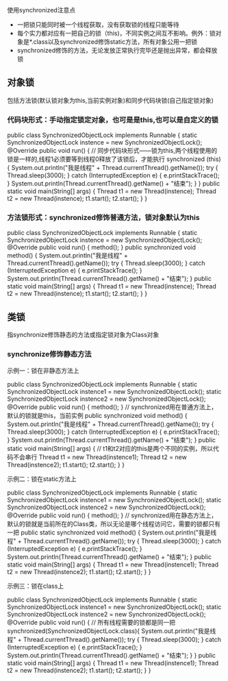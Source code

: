 使用synchronized注意点

* 一把锁只能同时被一个线程获取，没有获取锁的线程只能等待
* 每个实力都对应有一把自己的锁（this)，不同实例之间互不影响。例外：锁对象是\*.class以及synchronized修饰static方法，所有对象公用一把锁
* synchronized修饰的方法，无论发放正常执行完毕还是抛出异常，都会释放锁

对象锁
---

包括方法锁(默认锁对象为this,当前实例对象)和同步代码块锁(自己指定锁对象) 

### 代码块形式：手动指定锁定对象，也可是是this,也可以是自定义的锁 

public class SynchronizedObjectLock implements Runnable { static SynchronizedObjectLock instence = new SynchronizedObjectLock(); @Override public void run() { // 同步代码块形式——锁为this,两个线程使用的锁是一样的,线程1必须要等到线程0释放了该锁后，才能执行 synchronized (this) { System.out.println("我是线程" + Thread.currentThread().getName()); try { Thread.sleep(3000); } catch (InterruptedException e) { e.printStackTrace(); } System.out.println(Thread.currentThread().getName() + "结束"); } } public static void main(String[] args) { Thread t1 = new Thread(instence); Thread t2 = new Thread(instence); t1.start(); t2.start(); } } 

### 方法锁形式：synchronized修饰普通方法，锁对象默认为this 

public class SynchronizedObjectLock implements Runnable { static SynchronizedObjectLock instence = new SynchronizedObjectLock(); @Override public void run() { method(); } public synchronized void method() { System.out.println("我是线程" + Thread.currentThread().getName()); try { Thread.sleep(3000); } catch (InterruptedException e) { e.printStackTrace(); } System.out.println(Thread.currentThread().getName() + "结束"); } public static void main(String[] args) { Thread t1 = new Thread(instence); Thread t2 = new Thread(instence); t1.start(); t2.start(); } }

类锁
--

指synchronize修饰静态的方法或指定锁对象为Class对象 

### synchronize修饰静态方法 

示例一：锁在非静态方法上

public class SynchronizedObjectLock implements Runnable { static SynchronizedObjectLock instence1 = new SynchronizedObjectLock(); static SynchronizedObjectLock instence2 = new SynchronizedObjectLock(); @Override public void run() { method(); } // synchronized用在普通方法上，默认的锁就是this，当前实例 public synchronized void method() { System.out.println("我是线程" + Thread.currentThread().getName()); try { Thread.sleep(3000); } catch (InterruptedException e) { e.printStackTrace(); } System.out.println(Thread.currentThread().getName() + "结束"); } public static void main(String[] args) { // t1和t2对应的this是两个不同的实例，所以代码不会串行 Thread t1 = new Thread(instence1); Thread t2 = new Thread(instence2); t1.start(); t2.start(); } }

示例二：锁在static方法上

public class SynchronizedObjectLock implements Runnable { static SynchronizedObjectLock instence1 = new SynchronizedObjectLock(); static SynchronizedObjectLock instence2 = new SynchronizedObjectLock(); @Override public void run() { method(); } // synchronized用在静态方法上，默认的锁就是当前所在的Class类，所以无论是哪个线程访问它，需要的锁都只有一把 public static synchronized void method() { System.out.println("我是线程" + Thread.currentThread().getName()); try { Thread.sleep(3000); } catch (InterruptedException e) { e.printStackTrace(); } System.out.println(Thread.currentThread().getName() + "结束"); } public static void main(String[] args) { Thread t1 = new Thread(instence1); Thread t2 = new Thread(instence2); t1.start(); t2.start(); } }

示例三：锁在class上

public class SynchronizedObjectLock implements Runnable { static SynchronizedObjectLock instence1 = new SynchronizedObjectLock(); static SynchronizedObjectLock instence2 = new SynchronizedObjectLock(); @Override public void run() { // 所有线程需要的锁都是同一把 synchronized(SynchronizedObjectLock.class){ System.out.println("我是线程" + Thread.currentThread().getName()); try { Thread.sleep(3000); } catch (InterruptedException e) { e.printStackTrace(); } System.out.println(Thread.currentThread().getName() + "结束"); } } public static void main(String[] args) { Thread t1 = new Thread(instence1); Thread t2 = new Thread(instence2); t1.start(); t2.start(); } }